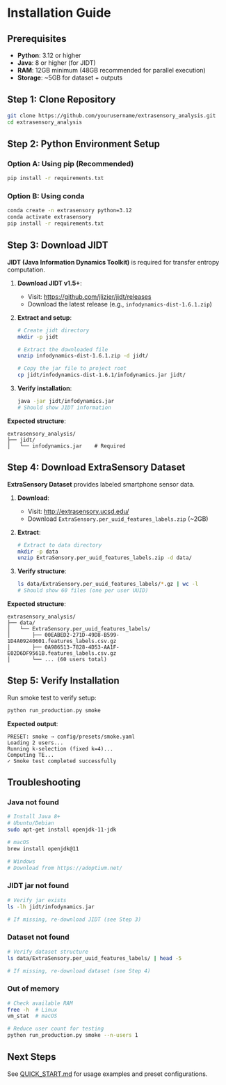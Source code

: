 # Installation Guide

## Prerequisites

- **Python**: 3.12 or higher
- **Java**: 8 or higher (for JIDT)
- **RAM**: 12GB minimum (48GB recommended for parallel execution)
- **Storage**: ~5GB for dataset + outputs

## Step 1: Clone Repository

```bash
git clone https://github.com/yourusername/extrasensory_analysis.git
cd extrasensory_analysis
```

## Step 2: Python Environment Setup

### Option A: Using pip (Recommended)

```bash
pip install -r requirements.txt
```

### Option B: Using conda

```bash
conda create -n extrasensory python=3.12
conda activate extrasensory
pip install -r requirements.txt
```

## Step 3: Download JIDT

**JIDT (Java Information Dynamics Toolkit)** is required for transfer entropy computation.

1. **Download JIDT v1.5+**:
   - Visit: https://github.com/jlizier/jidt/releases
   - Download the latest release (e.g., `infodynamics-dist-1.6.1.zip`)

2. **Extract and setup**:
   ```bash
   # Create jidt directory
   mkdir -p jidt
   
   # Extract the downloaded file
   unzip infodynamics-dist-1.6.1.zip -d jidt/
   
   # Copy the jar file to project root
   cp jidt/infodynamics-dist-1.6.1/infodynamics.jar jidt/
   ```

3. **Verify installation**:
   ```bash
   java -jar jidt/infodynamics.jar
   # Should show JIDT information
   ```

**Expected structure**:
```
extrasensory_analysis/
├── jidt/
│   └── infodynamics.jar    # Required
```

## Step 4: Download ExtraSensory Dataset

**ExtraSensory Dataset** provides labeled smartphone sensor data.

1. **Download**:
   - Visit: http://extrasensory.ucsd.edu/
   - Download `ExtraSensory.per_uuid_features_labels.zip` (~2GB)

2. **Extract**:
   ```bash
   # Extract to data directory
   mkdir -p data
   unzip ExtraSensory.per_uuid_features_labels.zip -d data/
   ```

3. **Verify structure**:
   ```bash
   ls data/ExtraSensory.per_uuid_features_labels/*.gz | wc -l
   # Should show 60 files (one per user UUID)
   ```

**Expected structure**:
```
extrasensory_analysis/
├── data/
│   └── ExtraSensory.per_uuid_features_labels/
│       ├── 00EABED2-271D-49D8-B599-1D4A09240601.features_labels.csv.gz
│       ├── 0A986513-7828-4D53-AA1F-E02D6DF9561B.features_labels.csv.gz
│       └── ... (60 users total)
```

## Step 5: Verify Installation

Run smoke test to verify setup:

```bash
python run_production.py smoke
```

**Expected output**:
```
PRESET: smoke → config/presets/smoke.yaml
Loading 2 users...
Running k-selection (fixed k=4)...
Computing TE...
✓ Smoke test completed successfully
```

## Troubleshooting

### Java not found
```bash
# Install Java 8+
# Ubuntu/Debian
sudo apt-get install openjdk-11-jdk

# macOS
brew install openjdk@11

# Windows
# Download from https://adoptium.net/
```

### JIDT jar not found
```bash
# Verify jar exists
ls -lh jidt/infodynamics.jar

# If missing, re-download JIDT (see Step 3)
```

### Dataset not found
```bash
# Verify dataset structure
ls data/ExtraSensory.per_uuid_features_labels/ | head -5

# If missing, re-download dataset (see Step 4)
```

### Out of memory
```bash
# Check available RAM
free -h  # Linux
vm_stat  # macOS

# Reduce user count for testing
python run_production.py smoke --n-users 1
```

## Next Steps

See [QUICK_START.md](QUICK_START.md) for usage examples and preset configurations.
